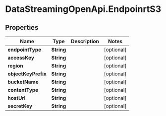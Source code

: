 # DataStreamingOpenApi.EndpoinrtS3

## Properties

Name | Type | Description | Notes
------------ | ------------- | ------------- | -------------
**endpointType** | **String** |  | [optional] 
**accessKey** | **String** |  | [optional] 
**region** | **String** |  | [optional] 
**objectKeyPrefix** | **String** |  | [optional] 
**bucketName** | **String** |  | [optional] 
**contentType** | **String** |  | [optional] 
**hostUrl** | **String** |  | [optional] 
**secretKey** | **String** |  | [optional] 


